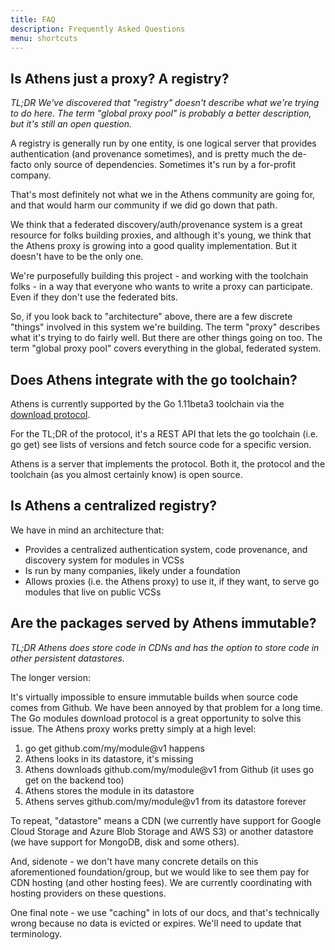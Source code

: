 ```yaml
---
title: FAQ
description: Frequently Asked Questions
menu: shortcuts
---
```


## Is Athens just a proxy? A registry?

_TL;DR We've discovered that "registry" doesn't describe what we're trying to do here. The term "global proxy pool" is probably a better description, but it's still an open question._

A registry is generally run by one entity, is one logical server that provides authentication (and provenance sometimes), and is pretty much the de-facto only source of dependencies. Sometimes it's run by a for-profit company.

That's most definitely not what we in the Athens community are going for, and that would harm our community if we did go down that path.

We think that a federated discovery/auth/provenance system is a great resource for folks building proxies, and although it's young, we think that the Athens proxy is growing into a good quality implementation. But it doesn't have to be the only one.

We're purposefully building this project - and working with the toolchain folks - in a way that everyone who wants to write a proxy can participate. Even if they don't use the federated bits.

So, if you look back to "architecture" above, there are a few discrete "things" involved in this system we're building. The term "proxy" describes what it's trying to do fairly well. But there are other things going on too. The term "global proxy pool" covers everything in the global, federated system.

## Does Athens integrate with the go toolchain?

Athens is currently supported by the Go 1.11beta3 toolchain via the [download protocol](/intro/protocol/).

For the TL;DR of the protocol, it's a REST API that lets the go toolchain (i.e. go get) see lists of versions and fetch source code for a specific version.

Athens is a server that implements the protocol. Both it, the protocol and the toolchain (as you almost certainly know) is open source.

## Is Athens a centralized registry?

We have in mind an architecture that:

- Provides a centralized authentication system, code provenance, and discovery system for modules in VCSs
- Is run by many companies, likely under a foundation
- Allows proxies (i.e. the Athens proxy) to use it, if they want, to serve go modules that live on public VCSs

## Are the packages served by Athens immutable?

_TL;DR Athens does store code in CDNs and has the option to store code in other persistent datastores._

The longer version:

It's virtually impossible to ensure immutable builds when source code comes from Github. We have been annoyed by that problem for a long time. The Go modules download protocol is a great opportunity to solve this issue. The Athens proxy works pretty simply at a high level:

1. go get github.com/my/module@v1 happens
1. Athens looks in its datastore, it's missing
1. Athens downloads github.com/my/module@v1 from Github (it uses go get on the backend too)
1. Athens stores the module in its datastore
1. Athens serves github.com/my/module@v1 from its datastore forever

To repeat, "datastore" means a CDN (we currently have support for Google Cloud Storage and Azure Blob Storage and AWS S3) or another datastore (we have support for MongoDB, disk and some others).

And, sidenote - we don't have many concrete details on this aforementioned foundation/group, but we would like to see them pay for CDN hosting (and other hosting fees). We are
currently coordinating with hosting providers on these questions.

One final note - we use "caching" in lots of our docs, and that's technically wrong because no data is evicted or expires. We'll need to update that terminology.
